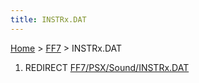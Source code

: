 ```yaml
---
title: INSTRx.DAT
---
```


[Home](/ff7-flat-wiki/Main%20Page.md) > [FF7](/ff7-flat-wiki/FF7.md) > INSTRx.DAT

1.  REDIRECT [FF7/PSX/Sound/INSTRx.DAT][]

  [FF7/PSX/Sound/INSTRx.DAT]: /ff7-flat-wiki/FF7/PSX/Sound/INSTRx.DAT.md "wikilink"
